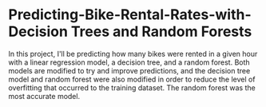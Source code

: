 # Predicting-Bike-Rental-Rates-with-Decision Trees and Random Forests

In this project, I'll be predicting how many bikes were rented in a given hour with a linear regression model, a decision tree, and a random forest. Both models are modified to try and improve predictions, and the decision tree model and random forest were also modified in order to reduce the level of overfitting that occurred to the training dataset. The random forest was the most accurate model.
